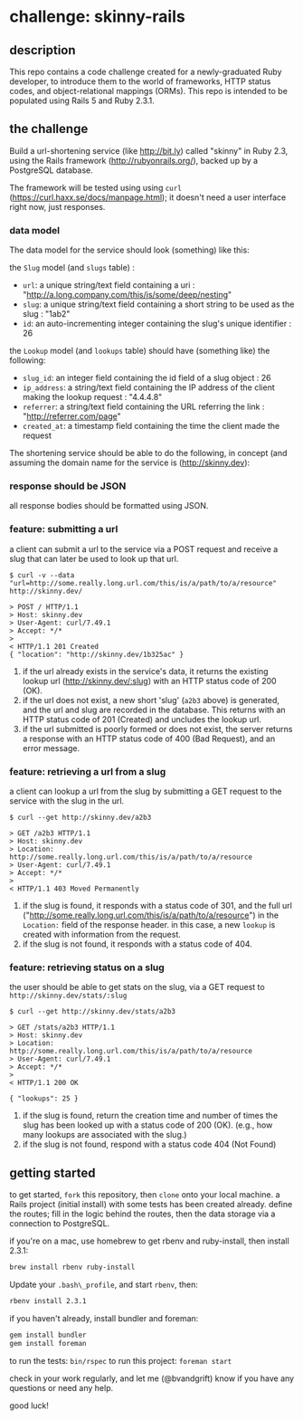 # challenge: skinny-rails

## description

This repo contains a code challenge created for a newly-graduated Ruby developer,
to introduce them to the world of frameworks, HTTP status codes, and object-relational
mappings (ORMs). This repo is intended to be populated using Rails 5 and Ruby
2.3.1.

## the challenge

Build a url-shortening service (like http://bit.ly)  called "skinny" in Ruby 2.3, using the Rails
framework (http://rubyonrails.org/), backed up by a PostgreSQL database.

The framework will be tested using using `curl` (https://curl.haxx.se/docs/manpage.html); it doesn't 
need a user interface right now, just responses.

### data model

The data model for the service should look (something) like this:

the `Slug` model (and `slugs` table) :
- `url`: a unique string/text field containing a uri : "http://a.long.company.com/this/is/some/deep/nesting"
- `slug`: a unique string/text field containing a short string to be used as the slug : "1ab2"
- `id`: an auto-incrementing integer containing the slug's unique identifier : 26

the `Lookup` model (and `lookups` table) should have (something like) the following:
- `slug_id`: an integer field containing the id field of a slug object : 26
- `ip_address`: a string/text field containing the IP address of the client making the lookup request : "4.4.4.8"
- `referrer`: a string/text field containing the URL referring the link :
  "http://referrer.com/page"
- `created_at`: a timestamp field containing the time the client made the request

The shortening service should be able to do the following, in concept (and
assuming the domain name for the service is (http://skinny.dev):

### response should be JSON

all response bodies should be formatted using JSON.

### feature: submitting a url

a client can submit a url to the service via a POST request and receive a slug that can later be used to look up
that url.

```curl
$ curl -v --data "url=http://some.really.long.url.com/this/is/a/path/to/a/resource" http://skinny.dev/

> POST / HTTP/1.1
> Host: skinny.dev
> User-Agent: curl/7.49.1
> Accept: */*
>
< HTTP/1.1 201 Created
{ "location": "http://skinny.dev/1b325ac" }

```

1. if the url already exists in the service's data, it returns the existing
   lookup url (http://skinny.dev/:slug) with an HTTP status code of 200 (OK).
1. if the url does not exist, a new short 'slug' (`a2b3` above) is generated,
   and the url and slug are recorded in the database. This returns with an HTTP
   status code of 201 (Created) and uncludes the lookup url.
1. if the url submitted is poorly formed or does not exist, the server returns a
   response with an HTTP status code of 400 (Bad Request), and an error message.

### feature: retrieving a url from a slug

a client can lookup a url from the slug by submitting a GET request to the
service with the slug in the url.

```curl
$ curl --get http://skinny.dev/a2b3

> GET /a2b3 HTTP/1.1
> Host: skinny.dev
> Location: http://some.really.long.url.com/this/is/a/path/to/a/resource
> User-Agent: curl/7.49.1
> Accept: */*
>
< HTTP/1.1 403 Moved Permanently
```

1. if the slug is found, it responds with a status code of 301, and the full url
   ("http://some.really.long.url.com/this/is/a/path/to/a/resource") in the
   `Location:` field of the response header. in this case, a new `lookup` is
   created with information from the request.
1. if the slug is not found, it responds with a status code of 404.

### feature: retrieving status on a slug

the user should be able to get stats on the slug, via a GET request to
`http://skinny.dev/stats/:slug`

```curl
$ curl --get http://skinny.dev/stats/a2b3

> GET /stats/a2b3 HTTP/1.1
> Host: skinny.dev
> Location: http://some.really.long.url.com/this/is/a/path/to/a/resource
> User-Agent: curl/7.49.1
> Accept: */*
>
< HTTP/1.1 200 OK

{ "lookups": 25 }
```
1. if the slug is found, return the creation time and number of times the slug
   has been looked up with a status code of 200 (OK). (e.g., how many lookups
   are associated with the slug.)
1. if the slug is not found, respond with a status code 404 (Not Found)

## getting started

to get started, `fork` this repository, then `clone` onto your local machine. a
Rails project (initial install) with some tests has been created already. define the routes;
fill in the logic behind the routes, then the data storage via a connection to
PostgreSQL.

if you're on a mac, use homebrew to get rbenv and ruby-install, then install 
2.3.1:

```bash
brew install rbenv ruby-install
```

Update your `.bash\_profile`, and start `rbenv`, then:

```bash
rbenv install 2.3.1
```

if you haven't already, install bundler and foreman:

```bash
gem install bundler
gem install foreman
```

to run the tests: `bin/rspec`
to run this project: `foreman start`

check in your work regularly, and let me (@bvandgrift) know if you have any
questions or need any help.

good luck!
